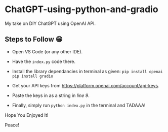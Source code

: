 # ChatGPT-using-python-and-gradio

My take on DIY ChatGPT using OpenAI API.

## Steps to Follow 😁
  
  * Open VS Code (or any other IDE).
  
  * Have the ```index.py``` code there.
  
  * Install the library dependancies in terminal as given:
   ```pip install openai```
   ```pip install gradio```      
  
  * Get your API keys from https://platform.openai.com/account/api-keys.
  
  * Paste the keys in as a string in  *line 9*.
  
  * Finally, simply run ```python index.py``` in the terminal and TADAAA!


Hope You Enjoyed It!

Peace!
